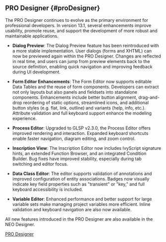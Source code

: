 ## PRO Designer {#proDesigner}

The PRO Designer continues to evolve as the primary environment for professional developers. In version 13.1, several enhancements improve usability, promote reuse, and support the development of more robust and maintainable applications.

- **Dialog Preview**: The Dialog Preview feature has been reintroduced with a more stable implementation. User dialogs (forms and XHTML) can now be previewed again within the PRO Designer. Changes are reflected in real time, and users can jump from preview elements back to the source definition, enabling quick navigation and improving feedback during UI development.

- **Form Editor Enhancements**: The Form Editor now supports editable Data Tables and the reuse of form components. Developers can extract not only layouts but also panels and fieldsets into standalone components. Enhancements include better button alignment, drag-and-drop reordering of static options, streamlined icons, and additional button styles (e.g. flat, link, outline) and variants (help, info, etc.). Attribute validation and full keyboard support enhance the modeling experience.

- **Process Editor**: Upgraded to GLSP v2.3.0, the Process Editor offers improved rendering and interaction. Expanded keyboard shortcuts enable faster navigation, diagram editing, and zoom control.

- **Inscription View**: The Inscription Editor now includes IvyScript signature hints, an extended Function Browser, and an integrated Condition Builder. Bug fixes have improved stability, especially during tab switching and editor focus.

- **Data Class Editor**: The editor supports validation of annotations and improved configuration of entity associations. Badges now visually indicate key field properties such as "transient" or "key," and full keyboard accessibility is included.

- **Variable Editor**: Enhanced performance and better support for large variable sets make managing project variables more efficient. Inline validation and keyboard navigation are also now available.

All new features introduced in the PRO Designer are also available in the NEO Designer.

<div class="short-links">
	<a href="${docBaseUrl}/designer-guide/index.html"
		target="_blank" rel="noopener noreferrer">
		<i class="si si-book"></i> PRO Designer
	</a>
</div>